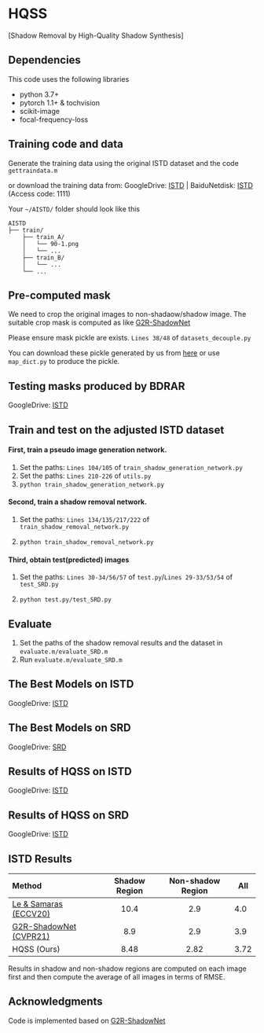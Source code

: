 # HQSS
[Shadow Removal by High-Quality Shadow Synthesis]

## Dependencies
This code uses the following libraries
- python 3.7+
- pytorch 1.1+ & tochvision
- scikit-image
- focal-frequency-loss

## Training code and data

Generate the training data using the original ISTD dataset and the code ```gettraindata.m```

or download the training data from: GoogleDrive: [ISTD](https://drive.google.com/file/d/1az6HF6VTD6w1AcEFzW4RstAEZgjTqzPB/view?usp=sharing) | BaiduNetdisk: [ISTD](https://pan.baidu.com/s/1TppO4RqehJBh-TEIseYErA) (Access code: 1111)

Your `~/AISTD/` folder should look like this
```
AISTD
├── train/
    ├── train_A/
    │   └── 90-1.png
    │   └── ...
    ├── train_B/
    │   └── ...
    └── ...
```

## Pre-computed mask

We need to crop the original images to non-shadaow/shadow image. The suitable crop mask is computed as like [G2R-ShadowNet](https://github.com/hhqweasd/G2R-ShadowNet)

Please ensure mask pickle are exists. ```Lines 38/48``` of ```datasets_decouple.py```

You can download these pickle generated by us from [here](https://drive.google.com/file/d/17aa74FOk9qJyB8Zo4vgs3cjrIJxWoh7r/view?usp=sharing) or use ```map_dict.py``` to produce the pickle. 

## Testing masks produced by BDRAR

GoogleDrive: [ISTD](https://drive.google.com/file/d/1fx7PODULpfRD6dsatvpsNpKoHKeYks7J/view?usp=sharing)


## Train and test on the adjusted ISTD dataset

#### First, train a pseudo image generation network.

1. Set the paths: ```Lines 104/105``` of ```train_shadow_generation_network.py```
2. Set the paths: ```Lines 210-226``` of ```utils.py```
3. ```python train_shadow_generation_network.py```


#### Second, train a shadow removal network.

1. Set the paths: ```Lines 134/135/217/222``` of ```train_shadow_removal_network.py```
    
2. ```python train_shadow_removal_network.py```

#### Third, obtain test(predicted) images   
1. Set the paths: ```Lines 30-34/56/57``` of ```test.py```/```Lines 29-33/53/54``` of ```test_SRD.py```
   
2. ```python test.py/test_SRD.py```

## Evaluate
1. Set the paths of the shadow removal results and the dataset in ```evaluate.m/evaluate_SRD.m```
2. Run ```evaluate.m/evaluate_SRD.m```

## The Best Models on ISTD

GoogleDrive: [ISTD](https://drive.google.com/file/d/1uNUWZcBkxR0HT2PTdW245Nh3fISaRQtg/view?usp=sharing)

## The Best Models on SRD

GoogleDrive: [SRD](https://drive.google.com/file/d/124Lve0dDf5Bg_gamJvPrWx-L_yyGwjbj/view?usp=sharing)
 
## Results of HQSS on ISTD

GoogleDrive: [ISTD](https://drive.google.com/file/d/1JS39FrfjoNIYuiFm3tt3nipS9nRKbEWJ/view?usp=sharing)

## Results of HQSS on SRD

GoogleDrive: [ISTD](https://drive.google.com/file/d/1VzkJA0weQj4-U3VFDP8GpCCkXThPF1X-/view?usp=sharing)


## ISTD Results
| Method | Shadow Region | Non-shadow Region | All |
|:-----|:-----:|:-----:|------|
| [Le & Samaras (ECCV20)](https://github.com/lmhieu612/FSS2SR) | 10.4 | 2.9 | 4.0 |
| [G2R-ShadowNet (CVPR21)](https://github.com/hhqweasd/G2R-ShadowNet) | 8.9 | 2.9 | 3.9 |
| HQSS (Ours) | 8.48 | 2.82 | 3.72 |

Results in shadow and non-shadow regions are computed on each image first and then compute the average of all images in terms of RMSE.

## Acknowledgments
Code is implemented based on [G2R-ShadowNet](https://github.com/hhqweasd/G2R-ShadowNet)

